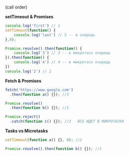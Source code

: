 (call order)

**setTimeout & Promises**
```js
console.log('first') // 1
setTimeout(function() {
	console.log('last') // 5 -- в очередь  
},0);

Promise.resolve().then(function() {
	console.log('3') // 3 -- в микротаск очередь
}).then(function() {
	console.log('4') // 4 -- в микротаск очередь
})
console.log('2') // 2
```

**Fetch & Promises**
```js
fetch('https://www.google.com')
  .then(function a() {}); //3

Promise.resolve()
  .then(function b() {}); //1

Promise.reject()
  .catch(function c() {}); //2   ВСЕ ИДЕТ В МИКРОТАСКИ
```

**Tasks vs Microtasks**
```js
setTimeout(function a() {}, 0); //2

Promise.resolve().then(function b() {}); //1
```
